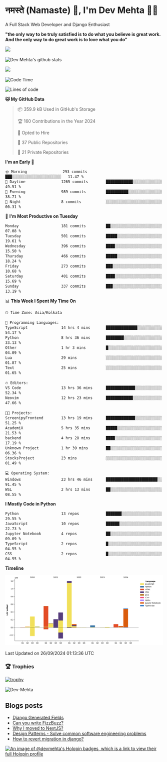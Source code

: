 # नमस्ते (Namaste) :pray:, I'm Dev Mehta :man_technologist:
A Full Stack Web Developer and Django Enthusiast

**"the only way to be truly satisfied is to do what you believe is great work. And the only way to do great work is to love what you do"**

<img src="https://github-readme-stats.vercel.app/api?username=Dev-Mehta&show=reviews,discussions_started,discussions_answered,prs_merged,prs_merged_percentage" />

![Dev Mehta's github stats](https://github-readme-stats.vercel.app/api?username=Dev-Mehta&count_private=true&show_icons=true&theme=nightowl)

<img src="https://komarev.com/ghpvc/?username=Dev-Mehta" />

<!--START_SECTION:waka-->
![Code Time](http://img.shields.io/badge/Code%20Time-382%20hrs%2042%20mins-blue)

![Lines of code](https://img.shields.io/badge/From%20Hello%20World%20I%27ve%20Written-3.5%20million%20lines%20of%20code-blue)

**🐱 My GitHub Data** 

> 📦 359.9 kB Used in GitHub's Storage 
 > 
> 🏆 160 Contributions in the Year 2024
 > 
> 💼 Opted to Hire
 > 
> 📜 37 Public Repositories 
 > 
> 🔑 21 Private Repositories 
 > 
**I'm an Early 🐤** 

```text
🌞 Morning                293 commits         ███░░░░░░░░░░░░░░░░░░░░░░   11.47 % 
🌆 Daytime                1265 commits        ████████████░░░░░░░░░░░░░   49.51 % 
🌃 Evening                989 commits         ██████████░░░░░░░░░░░░░░░   38.71 % 
🌙 Night                  8 commits           ░░░░░░░░░░░░░░░░░░░░░░░░░   00.31 % 
```
📅 **I'm Most Productive on Tuesday** 

```text
Monday                   181 commits         ██░░░░░░░░░░░░░░░░░░░░░░░   07.08 % 
Tuesday                  501 commits         █████░░░░░░░░░░░░░░░░░░░░   19.61 % 
Wednesday                396 commits         ████░░░░░░░░░░░░░░░░░░░░░   15.50 % 
Thursday                 466 commits         █████░░░░░░░░░░░░░░░░░░░░   18.24 % 
Friday                   273 commits         ███░░░░░░░░░░░░░░░░░░░░░░   10.68 % 
Saturday                 401 commits         ████░░░░░░░░░░░░░░░░░░░░░   15.69 % 
Sunday                   337 commits         ███░░░░░░░░░░░░░░░░░░░░░░   13.19 % 
```


📊 **This Week I Spent My Time On** 

```text
🕑︎ Time Zone: Asia/Kolkata

💬 Programming Languages: 
TypeScript               14 hrs 4 mins       ██████████████░░░░░░░░░░░   54.17 % 
Python                   8 hrs 36 mins       ████████░░░░░░░░░░░░░░░░░   33.13 % 
Other                    1 hr 3 mins         █░░░░░░░░░░░░░░░░░░░░░░░░   04.09 % 
Lua                      29 mins             ░░░░░░░░░░░░░░░░░░░░░░░░░   01.87 % 
Text                     25 mins             ░░░░░░░░░░░░░░░░░░░░░░░░░   01.65 % 

🔥 Editors: 
VS Code                  13 hrs 36 mins      █████████████░░░░░░░░░░░░   52.34 % 
Neovim                   12 hrs 23 mins      ████████████░░░░░░░░░░░░░   47.66 % 

🐱‍💻 Projects: 
ScreenipyFrontend        13 hrs 19 mins      █████████████░░░░░░░░░░░░   51.25 % 
AcademiX                 5 hrs 35 mins       █████░░░░░░░░░░░░░░░░░░░░   21.53 % 
backend                  4 hrs 28 mins       ████░░░░░░░░░░░░░░░░░░░░░   17.19 % 
Unknown Project          1 hr 39 mins        ██░░░░░░░░░░░░░░░░░░░░░░░   06.36 % 
StocksProject            23 mins             ░░░░░░░░░░░░░░░░░░░░░░░░░   01.49 % 

💻 Operating System: 
Windows                  23 hrs 46 mins      ███████████████████████░░   91.45 % 
WSL                      2 hrs 13 mins       ██░░░░░░░░░░░░░░░░░░░░░░░   08.55 % 
```

**I Mostly Code in Python** 

```text
Python                   13 repos            ███████░░░░░░░░░░░░░░░░░░   29.55 % 
JavaScript               10 repos            ██████░░░░░░░░░░░░░░░░░░░   22.73 % 
Jupyter Notebook         4 repos             ██░░░░░░░░░░░░░░░░░░░░░░░   09.09 % 
TypeScript               2 repos             █░░░░░░░░░░░░░░░░░░░░░░░░   04.55 % 
CSS                      2 repos             █░░░░░░░░░░░░░░░░░░░░░░░░   04.55 % 
```



**Timeline**

![Lines of Code chart](https://raw.githubusercontent.com/Dev-Mehta/Dev-Mehta/master/assets/bar_graph.png)


 Last Updated on 26/09/2024 01:13:36 UTC
<!--END_SECTION:waka-->

### 🏆 Trophies
[![trophy](https://github-profile-trophy.vercel.app/?username=Dev-Mehta&row=2&column=3&margin-w=15&margin-h=15&no-bg=true&frame=false&theme=onestar)](https://github.com/ryo-ma/github-profile-trophy)

<img align="center" src="https://github-readme-streak-stats.herokuapp.com/?user=Dev-Mehta&" alt="Dev-Mehta" />

## Blogs posts<!-- BLOG-POST-LIST:START -->
- [Django Generated Fields](https://simplifiedweb.netlify.app/django-generated-fields)
- [Can you write FizzBuzz?](https://simplifiedweb.netlify.app/can-you-write-fizzbuzz)
- [Why I moved to NextJS?](https://simplifiedweb.netlify.app/why-i-moved-to-nextjs)
- [Design Patterns - Solve common software engineering problems](https://simplifiedweb.netlify.app/design-patterns-solve-common-software-engineering-problems)
- [How to revert migration in django?](https://simplifiedweb.netlify.app/how-to-revert-migration-in-django)
<!-- BLOG-POST-LIST:END -->

[![An image of @devmehta's Holopin badges, which is a link to view their full Holopin profile](https://holopin.me/devmehta)](https://holopin.io/@devmehta)
